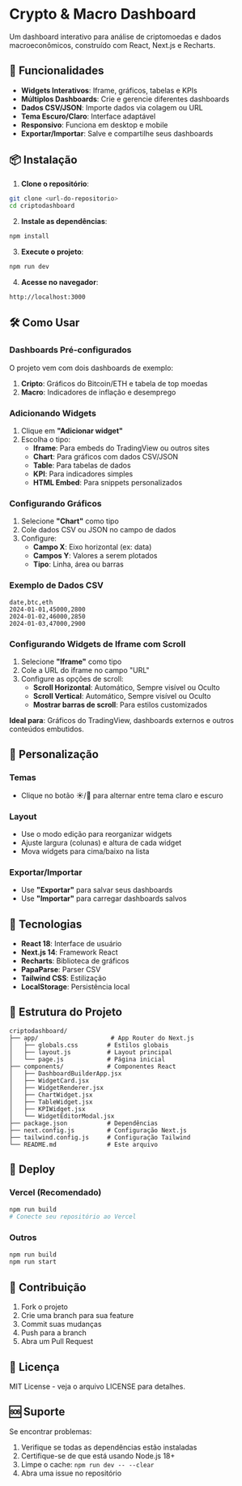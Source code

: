 # Crypto & Macro Dashboard

Um dashboard interativo para análise de criptomoedas e dados macroeconômicos, construído com React, Next.js e Recharts.

## 🚀 Funcionalidades

- **Widgets Interativos**: Iframe, gráficos, tabelas e KPIs
- **Múltiplos Dashboards**: Crie e gerencie diferentes dashboards
- **Dados CSV/JSON**: Importe dados via colagem ou URL
- **Tema Escuro/Claro**: Interface adaptável
- **Responsivo**: Funciona em desktop e mobile
- **Exportar/Importar**: Salve e compartilhe seus dashboards

## 📦 Instalação

1. **Clone o repositório**:
```bash
git clone <url-do-repositorio>
cd criptodashboard
```

2. **Instale as dependências**:
```bash
npm install
```

3. **Execute o projeto**:
```bash
npm run dev
```

4. **Acesse no navegador**:
```
http://localhost:3000
```

## 🛠️ Como Usar

### Dashboards Pré-configurados

O projeto vem com dois dashboards de exemplo:

1. **Cripto**: Gráficos do Bitcoin/ETH e tabela de top moedas
2. **Macro**: Indicadores de inflação e desemprego

### Adicionando Widgets

1. Clique em **"Adicionar widget"**
2. Escolha o tipo:
   - **Iframe**: Para embeds do TradingView ou outros sites
   - **Chart**: Para gráficos com dados CSV/JSON
   - **Table**: Para tabelas de dados
   - **KPI**: Para indicadores simples
   - **HTML Embed**: Para snippets personalizados

### Configurando Gráficos

1. Selecione **"Chart"** como tipo
2. Cole dados CSV ou JSON no campo de dados
3. Configure:
   - **Campo X**: Eixo horizontal (ex: data)
   - **Campos Y**: Valores a serem plotados
   - **Tipo**: Linha, área ou barras

### Exemplo de Dados CSV

```csv
date,btc,eth
2024-01-01,45000,2800
2024-01-02,46000,2850
2024-01-03,47000,2900
```

### Configurando Widgets de Iframe com Scroll

1. Selecione **"Iframe"** como tipo
2. Cole a URL do iframe no campo "URL"
3. Configure as opções de scroll:
   - **Scroll Horizontal**: Automático, Sempre visível ou Oculto
   - **Scroll Vertical**: Automático, Sempre visível ou Oculto
   - **Mostrar barras de scroll**: Para estilos customizados

**Ideal para**: Gráficos do TradingView, dashboards externos e outros conteúdos embutidos.

## 🎨 Personalização

### Temas
- Clique no botão ☀️/🌙 para alternar entre tema claro e escuro

### Layout
- Use o modo edição para reorganizar widgets
- Ajuste largura (colunas) e altura de cada widget
- Mova widgets para cima/baixo na lista

### Exportar/Importar
- Use **"Exportar"** para salvar seus dashboards
- Use **"Importar"** para carregar dashboards salvos

## 🔧 Tecnologias

- **React 18**: Interface de usuário
- **Next.js 14**: Framework React
- **Recharts**: Biblioteca de gráficos
- **PapaParse**: Parser CSV
- **Tailwind CSS**: Estilização
- **LocalStorage**: Persistência local

## 📁 Estrutura do Projeto

```
criptodashboard/
├── app/                    # App Router do Next.js
│   ├── globals.css        # Estilos globais
│   ├── layout.js          # Layout principal
│   └── page.js            # Página inicial
├── components/            # Componentes React
│   ├── DashboardBuilderApp.jsx
│   ├── WidgetCard.jsx
│   ├── WidgetRenderer.jsx
│   ├── ChartWidget.jsx
│   ├── TableWidget.jsx
│   ├── KPIWidget.jsx
│   └── WidgetEditorModal.jsx
├── package.json           # Dependências
├── next.config.js         # Configuração Next.js
├── tailwind.config.js     # Configuração Tailwind
└── README.md              # Este arquivo
```

## 🚀 Deploy

### Vercel (Recomendado)
```bash
npm run build
# Conecte seu repositório ao Vercel
```

### Outros
```bash
npm run build
npm run start
```

## 🤝 Contribuição

1. Fork o projeto
2. Crie uma branch para sua feature
3. Commit suas mudanças
4. Push para a branch
5. Abra um Pull Request

## 📄 Licença

MIT License - veja o arquivo LICENSE para detalhes.

## 🆘 Suporte

Se encontrar problemas:
1. Verifique se todas as dependências estão instaladas
2. Certifique-se de que está usando Node.js 18+
3. Limpe o cache: `npm run dev -- --clear`
4. Abra uma issue no repositório




